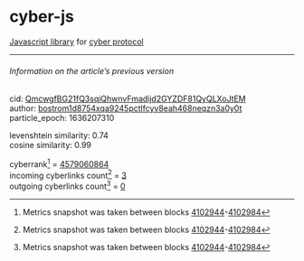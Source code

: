 # cyber-js

[Javascript library](https://github.com/cybercongress/cyber-js) for [cyber protocol](https://github.com/cybercongress/cyber)

---

###### Information on the article’s previous version  

cid: [QmcwgfBG21fQ3sqiQhwnvFmadijd2GYZDF81QyQLXoJtEM](https://cyb.ai/ipfs/QmcwgfBG21fQ3sqiQhwnvFmadijd2GYZDF81QyQLXoJtEM)  
author: [bostrom1d8754xqa9245pctlfcyv8eah468neqzn3a0y0t](https://cyb.ai/network/bostrom/contract/bostrom1d8754xqa9245pctlfcyv8eah468neqzn3a0y0t)  
particle_epoch: 1636207310  

levenshtein similarity: 0.74  
cosine similarity: 0.99  

cyberrank[^1] = [4579060864](https://lcd.bostrom.cybernode.ai/cyber/rank/v1beta1/rank/rank/QmcwgfBG21fQ3sqiQhwnvFmadijd2GYZDF81QyQLXoJtEM)  
incoming cyberlinks count[^1] = [3](https://lcd.bostrom.cybernode.ai/cyber/rank/v1beta1/rank/backlinks/QmcwgfBG21fQ3sqiQhwnvFmadijd2GYZDF81QyQLXoJtEM?pagination.page=0&pagination.per_page=1000)  
outgoing cyberlinks count[^1] = [0](https://lcd.bostrom.cybernode.ai/cyber/rank/v1beta1/rank/search/QmcwgfBG21fQ3sqiQhwnvFmadijd2GYZDF81QyQLXoJtEM??pagination.page=0&pagination.per_page=1000)  

[^1]: Metrics snapshot was taken between blocks [4102944](https://cyb.ai/network/bostrom/block/4102944)-[4102984](https://cyb.ai/network/bostrom/block/4102984)

